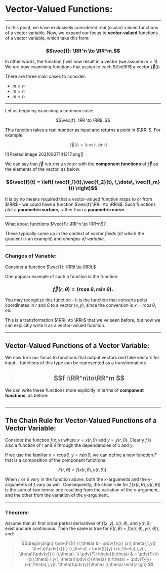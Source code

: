 # Vector-Valued Functions:

***

To this point, we have exclusively considered real (scalar) valued functions of a vector variable. Now, we expand our focus to **vector-valued** functions of a vector variable, which take this form:

### $$\vec{f}: \RR^n \to \RR^m.$$
In other words, the function $f$ will now result in a vector (we assume $m>1$). We are now examining functions that assign to each $t\in\RR$ a vector $\vec{f}(t)$

There are three main cases to consider:

- $m > n$
- $m = n$
- $m < n$

***

Let us begin by examining a common case: 

$$\vec{f}: \RR \to \RRii .$$

This function takes a real number as input and returns a point in $\RRii$. For example:

> $$\vec{f}(t) = (\cos t, \sin t). $$

![[Pasted image 20210927141317.png]]

We can say that $\vec{f}$ returns a vector with the **component functions** of $\vec{f}$ as the elements of the vector, as below:

### $$\vec{f}(t) = \left( \vec{f_1}(t),\vec{f_2}(t), \,\dots\, \vec{f_m}(t) \right)$$

It is by no means required that a vector-valued function maps to or from $\RR$ - we could have a function $\vec{f}:\RRii \to \RRiii$. Such functions plot a **parametric surface**, rather than a **parametric curve**. 


***

What about functions $\vec{f}: \RR^n \to \RR^n$?

These typically come up in the context of *vector fields* (of which the gradient is an example) and *changes of variable*. 


***

### Changes of Variable: 

Consider a function $\vec{f}: \RRii \to \RRii.$


One popular example of such a function is the function:

### $$\vec{f}(r,\theta) = \left(r\cos\theta,\,r\sin\theta\right). $$

You may recognize this function - it is the function that converts polar coordinates in $r$ and $\theta$ to a vector $(x,y)$, since the conversion is $x = r\cos\theta$, etc. 

This is a transformation $\RRii \to \RRii$ that we've seen before, but now we can explicitly write it as a vector-valued function. 

***

## Vector-Valued Functions of a Vector Variable:

We now turn our focus to functions that output vectors *and* take vectors for input - functions of this type can be represented as a transformation:

> ## $$f :\RR^n\to\RR^m $$

We can write these functions more explicitly in terms of **component functions**, as before: 

> ## $$ $$


***

## The Chain Rule for Vector-Valued Functions of a Vector Variable:

Consider the function $f(x,y)$ where $x = x(r,\theta)$ and $y = y(r,\theta)$. Clearly $f$ is also a function of $r\text{ and }\theta$ through the dependencies of $x$ and $y$.

If we use the familiar $x = r\cos\theta,\, y = r\sin\theta$, we can define a new function $F$ that is a composition of the component functions:

$$F(r,\theta) = f(x(r,\theta),\,y(r,\theta)). $$

When $r$ or $\theta$ vary in the function above, both the x-arguments and the y-arguments of $f$ vary as well. Consequently, the chain rule for $f\,(x(r,\theta),\,y(r,\theta))$ is the sum of two terms: one resulting from the variation of the x-argument, and the other from the variation of the y-argument. 

***

### **Theorem:** 

Assume that all first order partial derivatives of $f(x,y)$, $x(r,\theta)$, and $y(r,\theta)$ exist and are continuous. Then the same is true for $F(r,\theta) = f(x(r,\theta),\,y(r,\theta))$, and:


>  $$\begin{align} \pdv{F}{r} (r,\theta) &= \pdv{f}{x} (x(r,\theta),\,y(r, \theta))\pdv{x}{r} (r,\theta) + \pdv{f}{y} (x(r,\theta),\,y(r, \theta))\pdv{y}{r} (r,\theta). \\ \pdv{F}{\theta}(r,\theta) & = \pdv{f}{x} (x(r,\theta),\,y(r, \theta))\pdv{x}{\theta} (r,\theta) + \pdv{f}{y} (x(r,\theta),\,y(r, \theta))\pdv{y}{\theta} (r,\theta).\end{align}  $$